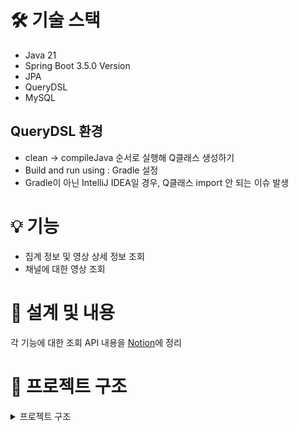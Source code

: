 # 🛠️ 기술 스택
- Java 21
- Spring Boot 3.5.0 Version
- JPA
- QueryDSL
- MySQL

## QueryDSL 환경
- clean → compileJava 순서로 실행해 Q클래스 생성하기
- Build and run using : Gradle 설정
- Gradle이 아닌 IntelliJ IDEA일 경우, Q클래스 import 안 되는 이슈 발생

# 💡 기능
- 집계 정보 및 영상 상세 정보 조회
- 채널에 대한 영상 조회

# 🧩 설계 및 내용
각 기능에 대한 조회 API 내용을 [Notion](https://www.notion.so/JSON-API-1ffe22e7e41380ac8b35cdf7e22f74e5)에 정리

# 📁 프로젝트 구조
<details>
  <summary>프로젝트 구조</summary>
  <br>
  
```
+---java
|   \---com
|       \---example
|           \---graph
|               |   GraphApplication.java
|               |
|               +---domain
|               |   +---analytic
|               |   |   +---controller
|               |   |   |       AnalyticController.java
|               |   |   |
|               |   |   +---dto
|               |   |   |       AnalyticResDto.java
|               |   |   |       AnalyticTotalsResDto.java
|               |   |   |       AnalyticVideoDetailDto.java
|               |   |   |       AnalyticVideoDto.java
|               |   |   |
|               |   |   +---entity
|               |   |   |       Analytic.java
|               |   |   |
|               |   |   +---repository
|               |   |   |       AnalyticCustomRepository.java
|               |   |   |       AnalyticCustomRepositoryImpl.java
|               |   |   |       AnalyticRepository.java
|               |   |   |
|               |   |   \---service
|               |   |           AnalyticService.java
|               |   |
|               |   \---user
|               |       +---controller
|               |       |       AuthController.java
|               |       |
|               |       +---dto
|               |       |       TokenDto.java
|               |       |       UserEmailReqDto.java
|               |       |
|               |       +---entity
|               |       |       User.java
|               |       |
|               |       +---repository
|               |       |       UserRepository.java
|               |       |
|               |       \---service
|               |               AuthService.java
|               |
|               \---global
|                   +---auth
|                   |   |   AuthenticationScheme.java
|                   |   |   DelegatedAccessDeniedHandler.java
|                   |   |   DelegatedAuthenticationEntryPoint.java
|                   |   |
|                   |   \---jwt
|                   |           JwtAuthFilter.java
|                   |           JwtProvider.java
|                   |
|                   +---config
|                   |       QueryDslConfig.java
|                   |       WebConfig.java
|                   |
|                   \---exception
|                       \---handler
|                               GlobalExceptionHandler.java
|
\---resources
    |   application.yml
    |
    +---static
    \---templates
```
</details>
